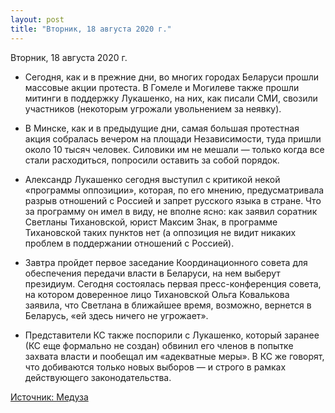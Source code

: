 ```yaml
---
layout: post
title: "Вторник, 18 августа 2020 г."
---
```


Вторник, 18 августа 2020 г.

- Сегодня, как и в прежние дни, во многих городах Беларуси прошли массовые акции протеста. В Гомеле и Могилеве также прошли митинги в поддержку Лукашенко, на них, как писали СМИ, свозили участников (некоторым угрожали увольнением за неявку).

- В Минске, как и в предыдущие дни, самая большая протестная акция собралась вечером на площади Независимости, туда пришли около 10 тысяч человек. Силовики им не мешали — только когда все стали расходиться, попросили оставить за собой порядок.

- Александр Лукашенко сегодня выступил с критикой некой «программы оппозиции», которая, по его мнению, предусматривала разрыв отношений с Россией и запрет русского языка в стране. Что за программу он имел в виду, не вполне ясно: как заявил соратник Светланы Тихановской, юрист Максим Знак, в программе Тихановской таких пунктов нет (а оппозиция не видит никаких проблем в поддержании отношений с Россией).

- Завтра пройдет первое заседание Координационного совета для обеспечения передачи власти в Беларуси, на нем выберут президиум. Сегодня состоялась первая пресс-конференция совета, на котором доверенное лицо Тихановской Ольга Ковалькова заявила, что Светлана в ближайшее время, возможно, вернется в Беларусь, «ей здесь ничего не угрожает».

- Представители КС также поспорили с Лукашенко, который заранее (КС еще формально не создан) обвинил его членов в попытке захвата власти и пообещал им «адекватные меры». В КС же говорят, что добиваются только новых выборов — и строго в рамках действующего законодательства.

[Источник: Медуза](mdza.io/QUGSSifMMAM)
